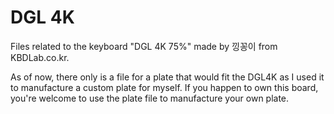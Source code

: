 # DGL 4K

Files related to the keyboard "DGL 4K 75%" made by 낑꽁이 from KBDLab.co.kr.

As of now, there only is a file for a plate that would fit the DGL4K as I used it to manufacture a custom plate for myself. If you happen to own this board, you're welcome to use the plate file to manufacture your own plate. 

